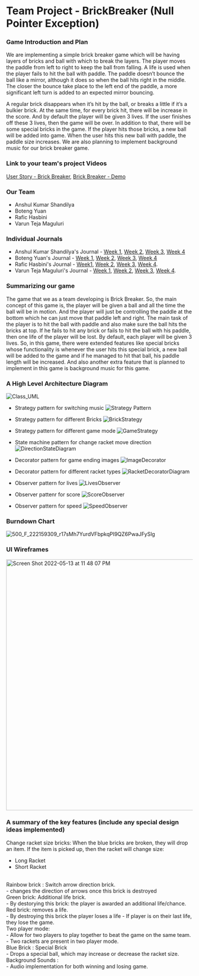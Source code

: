# **Team Project - BrickBreaker (Null Pointer Exception)**

### Game Introduction and Plan
We are implementing a  simple brick breaker game which will be having layers of bricks and ball with which to break the layers. The player moves the paddle from left to right to keep the ball from falling. A life is used when the player fails to hit the ball with paddle. The paddle doesn’t bounce the ball like a mirror, although it does so when the ball hits right in the middle. The closer the bounce take place to the left end of the paddle, a more significant left turn is added to an expected mirror bouncing.

A regular brick disappears when it’s hit by the ball, or breaks a little if it’s a bulkier brick. At the same time, for every brick hit, there will be increase in the score. And by default the player will be given 3 lives. If the user finishes off these 3 lives, then the game will be over. In addition to that, there will be some special bricks in the game. If the player hits those bricks, a new ball will be added into game. When the user hits this new ball with paddle, the paddle size increases. We are also planning to implement background music for our brick breaker game.

### **Link to your team's project Videos**

[User Story - Brick Breaker](https://youtu.be/Q427z0tCDHA),
[Brick Breaker - Demo](https://youtu.be/S3eHdaPgxro)

### **Our Team**
* Anshul Kumar Shandilya
* Boteng Yuan
* Rafic Hasbini
* Varun Teja Maguluri

### **Individual Journals**

* Anshul Kumar Shandilya's Journal - [Week 1](Journals/Anshul/Week1.md), [Week 2](Journals/Anshul/Week2.md), [Week 3](Journals/Anshul/Week3.md), [Week 4](Journals/Anshul/Week4.md)
* Boteng Yuan's Journal - [Week 1](https://github.com/nguyensjsu/sp22-202-null-pointer-exception/blob/main/Journals/Boteng/Week1.md), [Week 2](https://github.com/nguyensjsu/sp22-202-null-pointer-exception/blob/main/Journals/Boteng/Week2.md), [Week 3](https://github.com/nguyensjsu/sp22-202-null-pointer-exception/blob/main/Journals/Boteng/Week3.md), [Week 4](https://github.com/nguyensjsu/sp22-202-null-pointer-exception/blob/main/Journals/Boteng/Week4.md)
* Rafic Hasbini's Journal - [Week1](https://github.com/nguyensjsu/sp22-202-null-pointer-exception/blob/main/Journals/Rafic/Week1.md), [Week 2](https://github.com/nguyensjsu/sp22-202-null-pointer-exception/blob/main/Journals/Rafic/Week2.md), [Week 3](https://github.com/nguyensjsu/sp22-202-null-pointer-exception/blob/main/Journals/Rafic/Week3.md), [Week 4](https://github.com/nguyensjsu/sp22-202-null-pointer-exception/blob/main/Journals/Rafic/Week4.md).
* Varun Teja Maguluri's Journal - [Week 1](https://github.com/nguyensjsu/sp22-202-null-pointer-exception/blob/main/Journals/Varun/Week1.md), [Week 2](https://github.com/nguyensjsu/sp22-202-null-pointer-exception/blob/main/Journals/Varun/Week2.md), [Week 3](https://github.com/nguyensjsu/sp22-202-null-pointer-exception/blob/main/Journals/Varun/Week3.md), [Week 4](https://github.com/nguyensjsu/sp22-202-null-pointer-exception/blob/main/Journals/Varun/Week4.md).

### **Summarizing our game**
The game that we as a team developing is Brick Breaker. So, the main concept of this game is, the player will be given a ball and all the time the ball will be in motion. And the player will just be controlling the paddle at the bottom which he can just move that paddle left and right. The main task of the player is to hit the ball with paddle and also make sure the ball hits the bricks at top. If he fails to hit any brick or fails to hit the ball with his paddle, then one life of the player will be lost. By default, each player will be given 3 lives. So, in this game, there were extended features like special bricks whose functionality is whenever the user hits this special brick, a new ball will be added to the game and if he managed to hit that ball, his paddle length will be increased. And also another extra feature that is planned to implement in this game is background music for this game.

### **A High Level Architecture Diagram**

![Class_UML](Diagrams/uml_final.jpg)

- Strategy pattern for switching music
![Strategy Pattern](https://user-images.githubusercontent.com/98674002/168416783-9e2013d6-861b-4587-bb89-c36364cfbe9b.png)


- Strategy pattern for different Bricks
![BrickStrategy](https://github.com/nguyensjsu/sp22-202-null-pointer-exception/blob/main/Diagrams/BrickStrategy.png)

- Strategy pattern for different game mode
![GameStrategy](https://github.com/nguyensjsu/sp22-202-null-pointer-exception/blob/main/Diagrams/GameStrategy.png)

- State machine pattern for change racket move direction
![DirectionStateDiagram](https://github.com/nguyensjsu/sp22-202-null-pointer-exception/blob/main/Diagrams/DirectionStateDiagram.png)

- Decorator pattern for game ending images
![ImageDecorator](https://github.com/nguyensjsu/sp22-202-null-pointer-exception/blob/main/Diagrams/ImageDecorator.png)

- Decorator pattern for different racket types
![RacketDecoratorDiagram](https://github.com/nguyensjsu/sp22-202-null-pointer-exception/blob/main/Diagrams/RacketDecoratorDiagram.png)

- Observer pattern for lives
![LivesObserver](https://github.com/nguyensjsu/sp22-202-null-pointer-exception/blob/main/Diagrams/LivesObserver.png)

- Observer pattenr for score
![ScoreObserver](https://github.com/nguyensjsu/sp22-202-null-pointer-exception/blob/main/Diagrams/ScoreObserver.png)

- Observer pattern for speed
![SpeedObserver](https://github.com/nguyensjsu/sp22-202-null-pointer-exception/blob/main/Diagrams/SpeedObserver.png)


### **Burndown Chart**

![500_F_222159309_r17sMh7YurdVFbpkqPI9QZ6PwaJFySlg](https://user-images.githubusercontent.com/98674002/168414320-00263328-98eb-434f-b683-7d478509ae10.jpeg)

### **UI Wireframes**

<img width="678" alt="Screen Shot 2022-05-13 at 11 48 07 PM" src="https://user-images.githubusercontent.com/98674002/168414399-1b2dda4e-57cc-461c-999d-7e9f43599042.png">

### **A summary of the key features (include any special design ideas implemented)**

Change racket size bricks: When the blue bricks are broken, they will drop an item. If the item is picked up, then the racket will change size:
<br>
  - Long Racket
  - Short Racket
<br>
Rainbow brick : Switch arrow direction brick.
<br>
  - changes the direction of arrows once this brick is destroyed
<br>
Green brick: Additional life brick.
<br>
  - By destorying this brick: the player is awarded an additional life/chance.
<br>
Red brick: removes a life.
<br>
  - By destroying this brick the player loses a life
  - If player is on their last life, they lose the game.
<br>
Two player mode:
<br>
  - Allow for two players to play together to beat the game on the same team.
  - Two rackets are present in two player mode.
<br>
Blue Brick : Special Brick
<br>
  - Drops a special ball, which may increase or decrease the racket size.
 <br>
 Background Sounds :
 <br>
  - Audio implementation for both winning and losing game.
